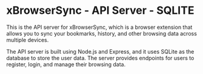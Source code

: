# xBrowserSync - API Server - SQLITE

This is the API server for xBrowserSync, which is a browser extension that allows you to sync your bookmarks, history, and other browsing data across multiple devices.

The API server is built using Node.js and Express, and it uses SQLite as the database to store the user data. The server provides endpoints for users to register, login, and manage their browsing data.